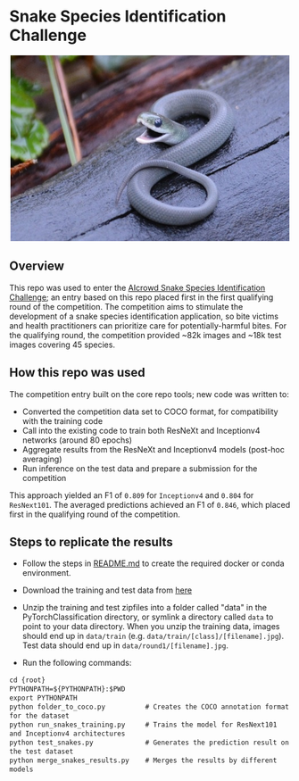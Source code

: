 # Snake Species Identification Challenge

<p align="center"><img src="nbs/0ea412abd5014df4ecacc804d5907cb0.jpg" alt="Opheodrys vernalis"/></p>

## Overview

This repo was used to enter the [AIcrowd Snake Species Identification Challenge](https://www.aicrowd.com/challenges/snake-species-identification-challenge); an entry based on this repo placed first in the first qualifying round of the competition.  The competition aims to stimulate the development of a snake species identification application, so bite victims and health practitioners can prioritize care for potentially-harmful bites.  For the qualifying round, the competition provided ~82k images and ~18k test images covering 45 species.

## How this repo was used

The competition entry built on the core repo tools; new code was written to:

- Converted the competition data set to COCO format, for compatibility with the training code
- Call into the existing code to train both ResNeXt and Inceptionv4 networks (around 80 epochs)
- Aggregate results from the ResNeXt and Inceptionv4 models (post-hoc averaging)
- Run inference on the test data and prepare a submission for the competition

This approach yielded an F1 of `0.809` for `Inceptionv4` and `0.804` for `ResNext101`.  The averaged predictions achieved an F1 of `0.846`, which placed first in the qualifying round of the competition.

## Steps to replicate the results

- Follow the steps in [README.md](README.md) to create the required docker or conda environment.  
- Download the training and test data from [here](https://www.aicrowd.com/challenges/snake-species-identification-challenge/dataset_files)
- Unzip the training and test zipfiles into a folder called "data" in the PyTorchClassification directory, or symlink a directory called `data` to point to your data directory.  When you unzip the training data, images should end up in `data/train` (e.g. `data/train/[class]/[filename].jpg`).  Test data should end up in `data/round1/[filename].jpg`.


- Run the following commands:

```
cd {root}
PYTHONPATH=${PYTHONPATH}:$PWD
export PYTHONPATH
python folder_to_coco.py          # Creates the COCO annotation format for the dataset
python run_snakes_training.py     # Trains the model for ResNext101 and Inceptionv4 architectures
python test_snakes.py             # Generates the prediction result on the test dataset
python merge_snakes_results.py    # Merges the results by different models
```